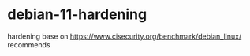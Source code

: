 # debian-11-hardening
hardening base on https://www.cisecurity.org/benchmark/debian_linux/ recommends
